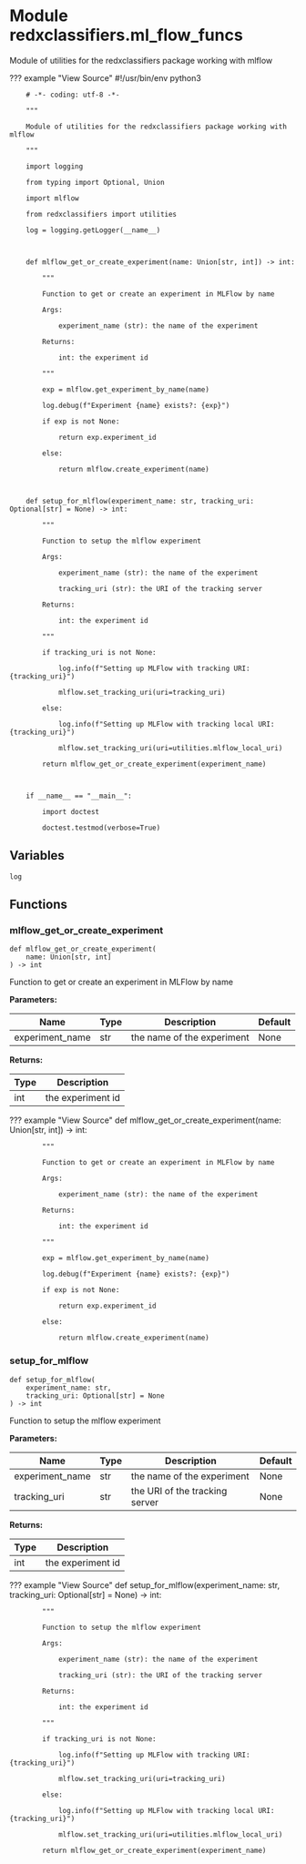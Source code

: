 # Module redxclassifiers.ml_flow_funcs

Module of utilities for the redxclassifiers package working with mlflow

??? example "View Source"
        #!/usr/bin/env python3

        # -*- coding: utf-8 -*-

        """

        Module of utilities for the redxclassifiers package working with mlflow

        """

        import logging

        from typing import Optional, Union

        import mlflow

        from redxclassifiers import utilities

        log = logging.getLogger(__name__)



        def mlflow_get_or_create_experiment(name: Union[str, int]) -> int:

            """

            Function to get or create an experiment in MLFlow by name

            Args:

                experiment_name (str): the name of the experiment

            Returns:

                int: the experiment id

            """

            exp = mlflow.get_experiment_by_name(name)

            log.debug(f"Experiment {name} exists?: {exp}")

            if exp is not None:

                return exp.experiment_id

            else:

                return mlflow.create_experiment(name)



        def setup_for_mlflow(experiment_name: str, tracking_uri: Optional[str] = None) -> int:

            """

            Function to setup the mlflow experiment

            Args:

                experiment_name (str): the name of the experiment

                tracking_uri (str): the URI of the tracking server

            Returns:

                int: the experiment id

            """

            if tracking_uri is not None:

                log.info(f"Setting up MLFlow with tracking URI: {tracking_uri}")

                mlflow.set_tracking_uri(uri=tracking_uri)

            else:

                log.info(f"Setting up MLFlow with tracking local URI: {tracking_uri}")

                mlflow.set_tracking_uri(uri=utilities.mlflow_local_uri)

            return mlflow_get_or_create_experiment(experiment_name)



        if __name__ == "__main__":

            import doctest

            doctest.testmod(verbose=True)

## Variables

```python3
log
```

## Functions


### mlflow_get_or_create_experiment

```python3
def mlflow_get_or_create_experiment(
    name: Union[str, int]
) -> int
```

Function to get or create an experiment in MLFlow by name

**Parameters:**

| Name | Type | Description | Default |
|---|---|---|---|
| experiment_name | str | the name of the experiment | None |

**Returns:**

| Type | Description |
|---|---|
| int | the experiment id |

??? example "View Source"
        def mlflow_get_or_create_experiment(name: Union[str, int]) -> int:

            """

            Function to get or create an experiment in MLFlow by name

            Args:

                experiment_name (str): the name of the experiment

            Returns:

                int: the experiment id

            """

            exp = mlflow.get_experiment_by_name(name)

            log.debug(f"Experiment {name} exists?: {exp}")

            if exp is not None:

                return exp.experiment_id

            else:

                return mlflow.create_experiment(name)


### setup_for_mlflow

```python3
def setup_for_mlflow(
    experiment_name: str,
    tracking_uri: Optional[str] = None
) -> int
```

Function to setup the mlflow experiment

**Parameters:**

| Name | Type | Description | Default |
|---|---|---|---|
| experiment_name | str | the name of the experiment | None |
| tracking_uri | str | the URI of the tracking server | None |

**Returns:**

| Type | Description |
|---|---|
| int | the experiment id |

??? example "View Source"
        def setup_for_mlflow(experiment_name: str, tracking_uri: Optional[str] = None) -> int:

            """

            Function to setup the mlflow experiment

            Args:

                experiment_name (str): the name of the experiment

                tracking_uri (str): the URI of the tracking server

            Returns:

                int: the experiment id

            """

            if tracking_uri is not None:

                log.info(f"Setting up MLFlow with tracking URI: {tracking_uri}")

                mlflow.set_tracking_uri(uri=tracking_uri)

            else:

                log.info(f"Setting up MLFlow with tracking local URI: {tracking_uri}")

                mlflow.set_tracking_uri(uri=utilities.mlflow_local_uri)

            return mlflow_get_or_create_experiment(experiment_name)
